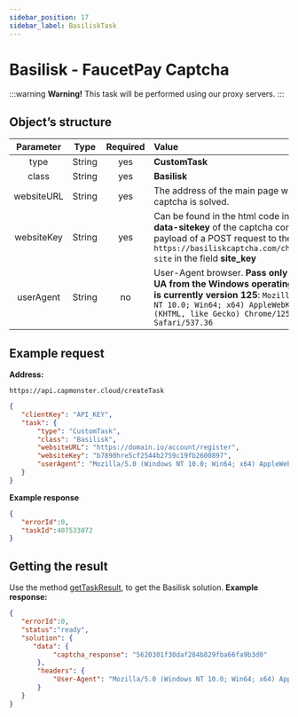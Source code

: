 ```yaml
---
sidebar_position: 17
sidebar_label: BasiliskTask
---
```

# Basilisk - FaucetPay Captcha
:::warning **Warning!**
This task will be performed using our proxy servers.
:::
## **Object’s structure**
|**Parameter**|**Type**|**Required**|**Value**|
| :-: | :-: | :-: | :- | 
|type|String|yes|**CustomTask**|
|class|String|yes|**Basilisk**|
|websiteURL|String|yes|The address of the main page where the captcha is solved.|
|websiteKey|String|yes|Can be found in the html code in the attribute **data-sitekey** of the captcha container or in the payload of a POST request to the `https://basiliskcaptcha.com/challenge/check-site` in the field **site_key**|
|userAgent|String|no|User-Agent browser. **Pass only the current UA from the Windows operating system. This is currently version 125**: `Mozilla/5.0 (Windows NT 10.0; Win64; x64) AppleWebKit/537.36 (KHTML, like Gecko) Chrome/125.0.0.0 Safari/537.36`|
## **Example request**
**Address:** 
```http
https://api.capmonster.cloud/createTask
```
```json
{
   "clientKey": "API_KEY",
   "task": {
       "type": "CustomTask",
       "class": "Basilisk",
       "websiteURL": "https://domain.io/account/register",
       "websiteKey": "b7890hre5cf2544b2759c19fb2600897",
       "userAgent": "Mozilla/5.0 (Windows NT 10.0; Win64; x64) AppleWebKit/537.36 (KHTML, like Gecko) Chrome/125.0.0.0 Safari/537.36"
   }
}
```
**Example response**
```json
{
   "errorId":0,
   "taskId":407533072
}
```
## **Getting the result**
Use the method [getTaskResult](../api/methods/get-task-result), to get the Basilisk solution.
**Example response:**
```json
{
   "errorId":0,
   "status":"ready",
   "solution": {
      "data": {
           "captcha_response": "5620301f30daf284b829fba66fa9b3d0"
       },
       "headers": {
           "User-Agent": "Mozilla/5.0 (Windows NT 10.0; Win64; x64) AppleWebKit/537.36 (KHTML, like Gecko) Chrome/125.0.0.0 Safari/537.36"
       }
   }
}
```
